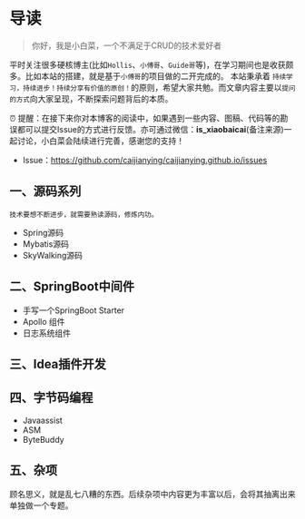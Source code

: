 # 导读

> 你好，我是小白菜，一个不满足于CRUD的技术爱好者

平时关注很多硬核博主(比如`Hollis`、`小傅哥`、`Guide哥`等)，在学习期间也是收获颇多。比如本站的搭建，就是基于`小傅哥`的项目做的二开完成的。
本站秉承着 `持续学习，持续进步！持续分享有价值的原创！`的原则，希望大家共勉。而文章内容主要以`提问的方式`向大家呈现，不断探索问题背后的本质。

⏰ 提醒：在接下来你对本博客的阅读中，如果遇到一些内容、图稿、代码等的勘误都可以提交Issue的方式进行反馈。亦可通过微信：**is_xiaobaicai**(备注来源)一起讨论，小白菜会陆续进行完善，感谢您的支持！
* Issue：https://github.com/caijianying/caijianying.github.io/issues

## 一、源码系列
`技术要想不断进步，就需要熟读源码，修炼内功。`
* Spring源码
* Mybatis源码
* SkyWalking源码

## 二、SpringBoot中间件
* 手写一个SpringBoot Starter
* Apollo 组件
* 日志系统组件

## 三、Idea插件开发


## 四、字节码编程

* Javaassist
* ASM
* ByteBuddy

## 五、杂项
顾名思义，就是乱七八糟的东西。后续杂项中内容更为丰富以后，会将其抽离出来单独做一个专题。